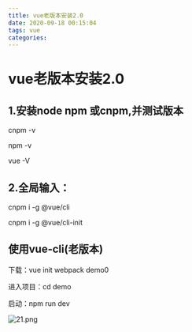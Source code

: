 ```yaml
---
title: vue老版本安装2.0
date: 2020-09-18 00:15:04
tags: vue
categories: 
---
```


# vue老版本安装2.0

## 1.安装node npm 或cnpm,并测试版本

cnpm -v 

npm -v

vue -V

## 2.全局输入：

cnpm i -g @vue/cli

cnpm i -g @vue/cli-init

## 使用vue-cli(老版本)

下载：vue init webpack demo0

进入项目：cd demo

启动：npm run dev

![21.png](/img/1.png)
